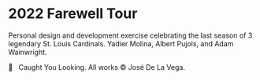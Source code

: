 # 2022 Farewell Tour

Personal design and development exercise celebrating the last season of 3 legendary St. Louis Cardinals. Yadier Molina, Albert Pujols, and Adam Wainwright.

👀   Caught You Looking. All works © José De La Vega.
